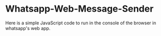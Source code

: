 # Whatsapp-Web-Message-Sender
Here is a simple JavaScript code to run in the console of the browser in whatsapp's web app.
